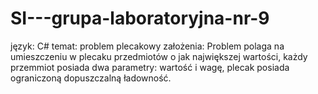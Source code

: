 # SI---grupa-laboratoryjna-nr-9
język: C# 
temat: problem plecakowy 
założenia: Problem polaga na umieszczeniu w plecaku przedmiotów o jak największej wartości, każdy przemmiot posiada dwa parametry: wartość i wagę, plecak posiada ograniczoną dopuszczalną ładowność.
